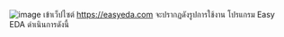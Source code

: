 ![image](https://github.com/user-attachments/assets/02c501a1-387d-477e-85ae-a277cd9475d4)
เข้าเว็ปไซต์ https://easyeda.com จะปรากฏดังรูปการใช้งาน โปรแกรม Easy EDA ดำเนินการดังนี้
